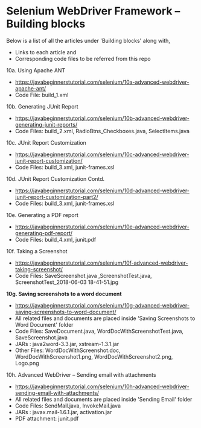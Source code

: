 # Selenium WebDriver Framework – Building blocks

Below is a list of all the articles under 'Building blocks' along with,
- Links to each article and 
- Corresponding code files to be referred from this repo

10a. Using Apache ANT
- https://javabeginnerstutorial.com/selenium/10a-advanced-webdriver-apache-ant/
- Code File: build_1.xml

10b. Generating JUnit Report
- https://javabeginnerstutorial.com/selenium/10b-advanced-webdriver-generating-junit-reports/
- Code Files: build_2.xml, RadioBtns_Checkboxes.java, SelectItems.java

10c. JUnit Report Customization
- https://javabeginnerstutorial.com/selenium/10c-advanced-webdriver-junit-report-customization/
- Code Files: build_3.xml, junit-frames.xsl

10d. JUnit Report Customization Contd.
- https://javabeginnerstutorial.com/selenium/10d-advanced-webdriver-junit-report-customization-part2/
- Code Files: build_3.xml, junit-frames.xsl

10e. Generating a PDF report
- https://javabeginnerstutorial.com/selenium/10e-advanced-webdriver-generating-pdf-report/
- Code Files: build_4.xml, junit.pdf

10f. Taking a Screenshot
- https://javabeginnerstutorial.com/selenium/10f-advanced-webdriver-taking-screenshot/
- Code Files: SaveScreenshot.java ,ScreenshotTest.java, ScreenshotTest_2018-06-03 18-41-51.jpg

**10g. Saving screenshots to a word document**
- https://javabeginnerstutorial.com/selenium/10g-advanced-webdriver-saving-screenshots-to-word-document/
- All related files and documents are placed inside 'Saving Screenshots to Word Document' folder
- Code Files: SaveDocument.java, WordDocWithScreenshotTest.java, SaveScreenshot.java 
- JARs : java2word-3.3.jar, xstream-1.3.1.jar 
- Other Files: WordDocWithScreenshot.doc, WordDocWithScreenshot1.png, WordDocWithScreenshot2.png, Logo.png 

10h. Advanced WebDriver – Sending email with attachments
- https://javabeginnerstutorial.com/selenium/10h-advanced-webdriver-sending-email-with-attachments/
- All related files and documents are placed inside 'Sending Email' folder
- Code Files: SendMail.java, InvokeMail.java
- JARs : javax.mail-1.6.1.jar, activation.jar 
- PDF attachment: junit.pdf